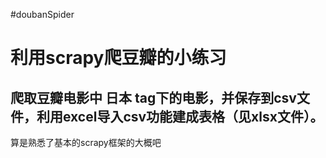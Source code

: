 #doubanSpider

利用scrapy爬豆瓣的小练习
====================
爬取豆瓣电影中 日本 tag下的电影，并保存到csv文件，利用excel导入csv功能建成表格（见xlsx文件）。  
--------------------
算是熟悉了基本的scrapy框架的大概吧




